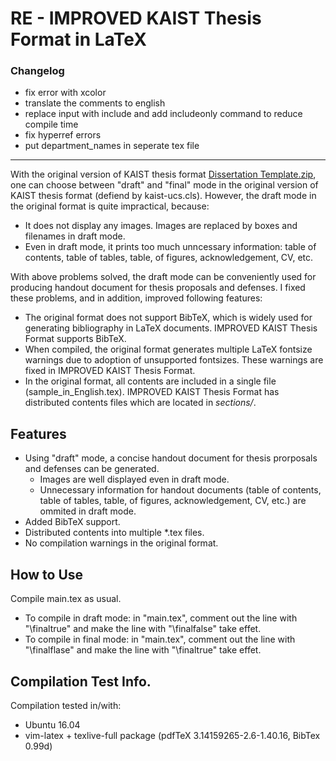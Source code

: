 
**RE -** IMPROVED KAIST Thesis Format in LaTeX
=====================================
### Changelog

- fix error with xcolor
- translate the comments to english
- replace input with include and add includeonly command to reduce compile time
- fix hyperref errors
- put department_names in seperate tex file
----

With the original version of KAIST thesis format [Dissertation Template.zip](https://kaist.gov-dooray.com/share/drive-files/kkmh2qu2awzo.q356MhkaQu-ehOPsoULKxA), one can choose between "draft" and "final" mode in the original version of KAIST thesis format (defiend by kaist-ucs.cls). However, the draft mode in the original format is quite impractical, because:
* It does not display any images. Images are replaced by boxes and filenames in draft mode.
* Even in draft mode, it prints too much unncessary information: table of contents, table of tables, table, of figures, acknowledgement, CV, etc.

With above problems solved, the draft mode can be conveniently used for producing handout document for thesis proposals and defenses. I fixed these problems, and in addition, improved following features:
* The original format does not support BibTeX, which is widely used for generating bibliography in LaTeX documents. IMPROVED KAIST Thesis Format supports BibTeX.
* When compiled, the original format generates multiple LaTeX fontsize warnings due to adoption of unsupported fontsizes. These warnings are fixed in IMPROVED KAIST Thesis Format.
* In the original format, all contents are included in a single file (sample_in_English.tex). IMPROVED KAIST Thesis Format has distributed contents files which are located in *sections/*.

## Features
* Using "draft" mode, a concise handout document for thesis prorposals and defenses can be generated.
    * Images are well displayed even in draft mode.
    * Unnecessary information for handout documents (table of contents, table of tables, table, of figures, acknowledgement, CV, etc.) are ommited in draft mode.
* Added BibTeX support.
* Distributed contents into multiple *.tex files.
* No compilation warnings in the original format.

## How to Use
Compile main.tex as usual.
* To compile in draft mode: in "main.tex", comment out the line with "\finaltrue" and make the line with "\finalfalse" take effet.
* To compile in final mode: in "main.tex", comment out the line with "\finalflase" and make the line with "\finaltrue" take effet.
 
## Compilation Test Info.
Compilation tested in/with:
* Ubuntu 16.04
* vim-latex + texlive-full package (pdfTeX 3.14159265-2.6-1.40.16, BibTex 0.99d)
